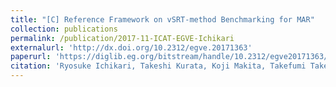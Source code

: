 ```yaml
---
title: "[C] Reference Framework on vSRT-method Benchmarking for MAR"
collection: publications
permalink: /publication/2017-11-ICAT-EGVE-Ichikari
externalurl: 'http://dx.doi.org/10.2312/egve.20171363'
paperurl: 'https://diglib.eg.org/bitstream/handle/10.2312/egve20171363/229-236.pdf?sequence=1&isAllowed=y'
citation: 'Ryosuke Ichikari, Takeshi Kurata, Koji Makita, Takefumi Taketomi, Hideaki Uchiyama, Tomotsugu Kondo, Shohei Mori, and Fumihisa Shibata, &quot;Reference Framework on vSRT-method Benchmarking for MAR&quot; <i>Proc. ICAT-EGVE</i>, (2017.11)'
---
```


<!--
externalurl: 'url'
paperurl: 'url'
youtubeurl: 'url'
presentationurl: 'url'
githuburl: 'url'
note: blah blah
-->